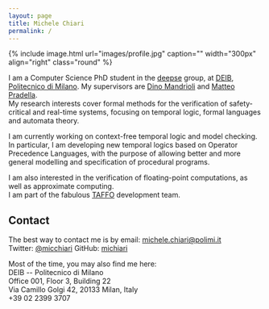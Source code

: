 ```yaml
---
layout: page
title: Michele Chiari
permalink: /
---
```


{% include image.html url="images/profile.jpg" caption="" width="300px" align="right" class="round" %}

I am a Computer Science PhD student in the [deepse] group, at [DEIB], [Politecnico di Milano].
My supervisors are [Dino Mandrioli](http://home.deib.polimi.it/mandriol/SitoItaliano/sitowebpersit.html) and [Matteo Pradella](http://home.deib.polimi.it/pradella/).  <br />
My research interests cover formal methods for the verification of safety-critical and real-time systems,
focusing on temporal logic, formal languages and automata theory.

I am currently working on context-free temporal logic and model checking.
In particular, I am developing new temporal logics based on Operator Precedence Languages,
with the purpose of allowing better and more general modelling and specification of procedural programs.

I am also interested in the verification of floating-point computations,
as well as approximate computing. <br />
I am part of the fabulous [TAFFO] development team.

## Contact

The best way to contact me is by email: [michele.chiari@polimi.it] <br />
Twitter: [@micchiari](https://twitter.com/micchiari)
GitHub: [michiari](https://github.com/michiari)

Most of the time, you may also find me here: <br />
DEIB -- Politecnico di Milano <br />
Office 001, Floor 3, Building 22 <br />
Via Camillo Golgi 42, 20133 Milan, Italy <br />
+39 02 2399 3707

[deepse]: http://deepse.dei.polimi.it/
[DEIB]: https://www.deib.polimi.it/
[Politecnico di Milano]: https://www.polimi.it/
[TAFFO]: https://github.com/HEAPLab/TAFFO
[michele.chiari@polimi.it]: mailto:michele.chiari@polimi.it
